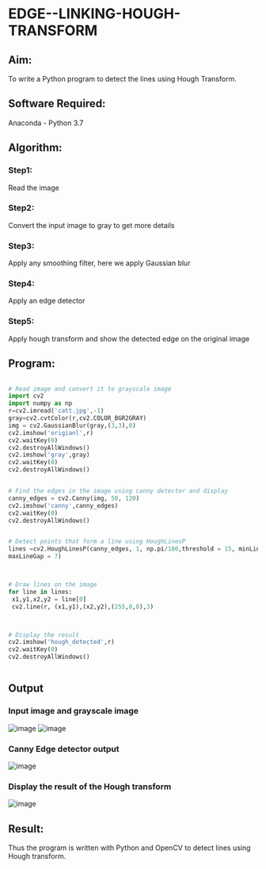# EDGE--LINKING-HOUGH-TRANSFORM
## Aim:
To write a Python program to detect the lines using Hough Transform.

## Software Required:
Anaconda - Python 3.7

## Algorithm:
### Step1:
Read the image

### Step2:
Convert the input image to gray to get more details

### Step3:
Apply any smoothing filter, here we apply Gaussian blur

### Step4:
Apply an edge detector

### Step5:
Apply hough transform and show the detected edge on the original image


## Program:
```Python

# Read image and convert it to grayscale image
import cv2
import numpy as np
r=cv2.imread('catt.jpg',-1)
gray=cv2.cvtColor(r,cv2.COLOR_BGR2GRAY)
img = cv2.GaussianBlur(gray,(3,3),0)
cv2.imshow('origianl',r)
cv2.waitKey(0)
cv2.destroyAllWindows()
cv2.imshow('gray',gray)
cv2.waitKey(0)
cv2.destroyAllWindows()


# Find the edges in the image using canny detector and display
canny_edges = cv2.Canny(img, 50, 120)
cv2.imshow('canny',canny_edges)
cv2.waitKey(0)
cv2.destroyAllWindows()


# Detect points that form a line using HoughLinesP
lines =cv2.HoughLinesP(canny_edges, 1, np.pi/180,threshold = 15, minLineLength =5 ,
maxLineGap = 7)



# Draw lines on the image
for line in lines:
 x1,y1,x2,y2 = line[0]
 cv2.line(r, (x1,y1),(x2,y2),(255,0,0),3)



# Display the result
cv2.imshow('hough_detected',r)
cv2.waitKey(0)
cv2.destroyAllWindows()



```
## Output

### Input image and grayscale image
![image](https://github.com/YendluriChandana/Edge-Linking-using-Hough-Transformm/assets/139842204/7472aed6-015c-4edc-a2f4-cb69115cdcf2)
![image](https://github.com/YendluriChandana/Edge-Linking-using-Hough-Transformm/assets/139842204/628ccfe0-2c2f-427e-a85e-64fcce137e38)


### Canny Edge detector output
![image](https://github.com/YendluriChandana/Edge-Linking-using-Hough-Transformm/assets/139842204/afe13819-3676-4f81-9791-8eca121ad802)



### Display the result of the Hough transform
![image](https://github.com/YendluriChandana/Edge-Linking-using-Hough-Transformm/assets/139842204/ccc07ce5-84ae-4c39-b59f-c5bda6a93383)




## Result:
Thus the program is written with Python and OpenCV to detect lines using Hough transform. 
